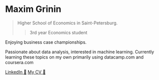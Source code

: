 #  Maxim Grinin

> Higher School of Economics in Saint-Petersburg.
>> 3rd year Economics student

Enjoying business case championships. 

Passionate about data analysis, interested in machine learning. Currently learning these topics on my own primarily using datacamp.com and coursera.com

[LinkedIn 💼](linkedin.com/in/mkgrinin)
[My CV 📃](https://www.dropbox.com/s/e3ci9s6xp4t8qsl/CV_Grinin_En.pdf?dl=0)
